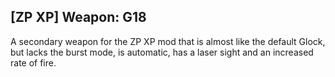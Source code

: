 ## [ZP XP] Weapon: G18

A secondary weapon for the ZP XP mod that is almost like the default Glock, but lacks the burst mode, is automatic, has a laser sight and an increased rate of fire.